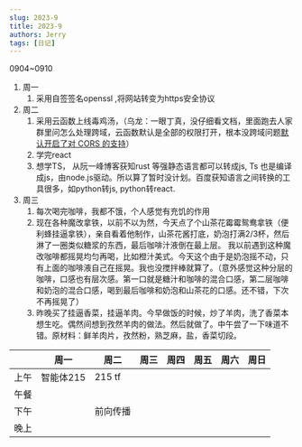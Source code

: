 ```yaml
---
slug: 2023-9
title: 2023-9
authors: Jerry
tags: [日记]
---
```


0904~0910
1. 周一
	1. 采用自签签名openssl ,将网站转变为https安全协议
2. 周二
	1. 采用云函数上线毒鸡汤，（乌龙：一眼丁真，没仔细看文档，里面跑去人家群里问怎么处理跨域，云函数默认是全部的权限打开，根本没跨域问题[默认开启了对 CORS 的支持](https://docs-cn.aircode.io/guide/functions/invoke#cors)）
	2. 学完react
	3. 想学TS， 从阮一峰博客获知rust 等强静态语言都可以转成js, Ts 也是编译成js，由node.js驱动。所以算了暂时没计划。百度获知语言之间转换的工具很多，如python转js, python转react.
3. 周三
	1. 每次喝完咖啡，我都不饿，个人感觉有充饥的作用
	2. 现在各种魔改拿铁，以前不以为然，今天点了个山茶花霉霉鸳鸯拿铁（便利蜂挂逼拿铁），亲自看着他制作，山茶花酱打底，奶泡打满2/3杯，然后淋了一圈类似糖浆的东西，最后咖啡汁液倒在最上层。 我以前遇到这种魔改咖啡都摇晃均匀再喝，比如橙汁美式。今天这个由于是奶泡摇不动，只有上面的咖啡液自己在摇晃。我也没搅拌棒就算了。（意外感觉这种分层的咖啡，口感也有层次感。第一口就是糖汁和咖啡的混合口感，第二层咖啡和奶泡的混合口感，喝到最后咖啡和奶泡和山茶花的口感。还不错，下次不再摇晃了）
	3. 昨晚买了挂逼香菜，挂逼羊肉。今早做饭的时候，炒了羊肉，洗了香菜本想生吃。偶然间想到孜然羊肉的做法。然后就做了。中午尝了一下味道不错。原材料：鲜羊肉片，孜然粉，熟芝麻，盐，香菜切段。

|      |周一|周二|周三|周四|周五|周六|周日|
|  -   | -  | - | - | -  | - | - | - |
| 上午  | 智能体215 | 215 tf  |   |    |  |   |   |
| 午餐  |    |   |   |    |   |   |   |
| 下午  |    | 前向传播 |   |    |   |   |   |
| 晚上  |    |   |   |    |   |   |   |
